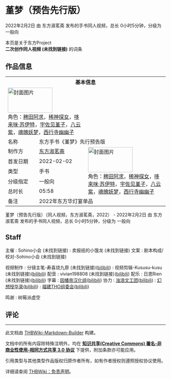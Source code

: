 # 堇梦（预告先行版）

<!-- source html: G:\repos\THBWiki-Markdown-Builder\THBWikiMarkdown\Temp\main\e\ed\ns0%3A%E5%A0%87%E6%A2%A6%EF%BC%88%E9%A2%84%E5%91%8A%E5%85%88%E8%A1%8C%E7%89%88%EF%BC%89.html -->

2022年2月2日 由 东方淑茗斋  发布的手书同人视频，总长 0小时5分钟，分级为 一般向

本页是关于东方Project  
 **二次创作同人视频 (未找到链接)** 的词条
## 作品信息

<table><tbody><tr><th colspan="3">基本信息</th></tr><tr><td class="cover-artwork-mobile" colspan="2"><a href="./文件-堇梦（预告先行版）封面.jpg.md" class="image" title="封面图片"><img alt="封面图片" src="https://upload.thwiki.cc/thumb/b/bc/%E5%A0%87%E6%A2%A6%EF%BC%88%E9%A2%84%E5%91%8A%E5%85%88%E8%A1%8C%E7%89%88%EF%BC%89%E5%B0%81%E9%9D%A2.jpg/140px-%E5%A0%87%E6%A2%A6%EF%BC%88%E9%A2%84%E5%91%8A%E5%85%88%E8%A1%8C%E7%89%88%EF%BC%89%E5%B0%81%E9%9D%A2.jpg" decoding="async" loading="lazy" width="140" height="79" srcset="https://upload.thwiki.cc/thumb/b/bc/%E5%A0%87%E6%A2%A6%EF%BC%88%E9%A2%84%E5%91%8A%E5%85%88%E8%A1%8C%E7%89%88%EF%BC%89%E5%B0%81%E9%9D%A2.jpg/210px-%E5%A0%87%E6%A2%A6%EF%BC%88%E9%A2%84%E5%91%8A%E5%85%88%E8%A1%8C%E7%89%88%EF%BC%89%E5%B0%81%E9%9D%A2.jpg 1.5x, https://upload.thwiki.cc/thumb/b/bc/%E5%A0%87%E6%A2%A6%EF%BC%88%E9%A2%84%E5%91%8A%E5%85%88%E8%A1%8C%E7%89%88%EF%BC%89%E5%B0%81%E9%9D%A2.jpg/280px-%E5%A0%87%E6%A2%A6%EF%BC%88%E9%A2%84%E5%91%8A%E5%85%88%E8%A1%8C%E7%89%88%EF%BC%89%E5%B0%81%E9%9D%A2.jpg 2x" data-file-width="1890" data-file-height="1063"></a><div class="cover-char">角色：<a href="./稗田阿求.md" title="稗田阿求">稗田阿求</a>，<a href="./稀神探女.md" title="稀神探女">稀神探女</a>，<a href="./哆来咪·苏伊特.md" title="哆来咪·苏伊特">哆来咪·苏伊特</a>，<a href="./宇佐见堇子.md" title="宇佐见堇子">宇佐见堇子</a>，<a href="./八云紫.md" title="八云紫">八云紫</a>，<a href="./魂魄妖梦.md" title="魂魄妖梦">魂魄妖梦</a>，<a href="./西行寺幽幽子.md" title="西行寺幽幽子">西行寺幽幽子</a></div></td>
</tr><tr><td class="label">名称</td><td colspan="2"> 东方手书《堇梦》先行预告版 </td></tr><tr><td class="label">制作方</td><td><a href="./东方淑茗斋.md" title="东方淑茗斋">东方淑茗斋</a></td><td class="cover-artwork" rowspan="5" style="min-width:140px;"><a href="./文件-堇梦（预告先行版）封面.jpg.md" class="image" title="封面图片"><img alt="封面图片" src="https://upload.thwiki.cc/thumb/b/bc/%E5%A0%87%E6%A2%A6%EF%BC%88%E9%A2%84%E5%91%8A%E5%85%88%E8%A1%8C%E7%89%88%EF%BC%89%E5%B0%81%E9%9D%A2.jpg/140px-%E5%A0%87%E6%A2%A6%EF%BC%88%E9%A2%84%E5%91%8A%E5%85%88%E8%A1%8C%E7%89%88%EF%BC%89%E5%B0%81%E9%9D%A2.jpg" decoding="async" loading="lazy" width="140" height="79" srcset="https://upload.thwiki.cc/thumb/b/bc/%E5%A0%87%E6%A2%A6%EF%BC%88%E9%A2%84%E5%91%8A%E5%85%88%E8%A1%8C%E7%89%88%EF%BC%89%E5%B0%81%E9%9D%A2.jpg/210px-%E5%A0%87%E6%A2%A6%EF%BC%88%E9%A2%84%E5%91%8A%E5%85%88%E8%A1%8C%E7%89%88%EF%BC%89%E5%B0%81%E9%9D%A2.jpg 1.5x, https://upload.thwiki.cc/thumb/b/bc/%E5%A0%87%E6%A2%A6%EF%BC%88%E9%A2%84%E5%91%8A%E5%85%88%E8%A1%8C%E7%89%88%EF%BC%89%E5%B0%81%E9%9D%A2.jpg/280px-%E5%A0%87%E6%A2%A6%EF%BC%88%E9%A2%84%E5%91%8A%E5%85%88%E8%A1%8C%E7%89%88%EF%BC%89%E5%B0%81%E9%9D%A2.jpg 2x" data-file-width="1890" data-file-height="1063"></a><div class="cover-char">角色：<a href="./稗田阿求.md" title="稗田阿求">稗田阿求</a>，<a href="./稀神探女.md" title="稀神探女">稀神探女</a>，<a href="./哆来咪·苏伊特.md" title="哆来咪·苏伊特">哆来咪·苏伊特</a>，<a href="./宇佐见堇子.md" title="宇佐见堇子">宇佐见堇子</a>，<a href="./八云紫.md" title="八云紫">八云紫</a>，<a href="./魂魄妖梦.md" title="魂魄妖梦">魂魄妖梦</a>，<a href="./西行寺幽幽子.md" title="西行寺幽幽子">西行寺幽幽子</a></div></td>
</tr><tr><td class="label">首发日期</td><td>2022-02-02</td></tr><tr><td class="label">类型</td><td>手书</td></tr><tr><td class="label">分级指定</td><td>一般向</td></tr><tr><td class="label">总时长</td><td>05:58</td></tr><tr><td class="label">备注</td><td colspan="2">2022年东方华灯宴单品</td></tr></tbody></table>

堇梦（预告先行版）（同人视频，东方淑茗斋，2022） - 2022年2月2日 由 东方淑茗斋  发布的手书同人视频，总长 0小时5分钟，分级为 一般向
## Staff
主催
: Sohino小会 (未找到链接)
: 卖报纸的小饿龙 (未找到链接)
文案
: 剧本构成/校对-Sohino小会 (未找到链接)

视频制作
: 分镜主笔-寿喜烧九原 (未找到链接)([bilibili](https://space.bilibili.com/98998220))
: 视频剪辑-Kususu-kusu (未找到链接)([bilibili](https://space.bilibili.com/56875489))
配音
: vivian198808 (未找到链接)([bilibili](https://space.bilibili.com/1433840))
配乐
: 日恩Rien (未找到链接)([bilibili](https://space.bilibili.com/1905623))
字幕
: [因幡帝汉化组](./因幡帝汉化组.md)([bilibili](https://space.bilibili.com/32589387))
协力
: [浊浪文工团](./浊浪文工团.md)([bilibili](https://space.bilibili.com/388474579))
: [幻想授华录](./幻想授华录.md)([bilibili](https://space.bilibili.com/553166880))
: [福建THO组委会](./福建THONLY.md)([bilibili](https://space.bilibili.com/263757))

鸣谢
: 树莓派虚空

## 评论




---

此文档由 [THBWiki-Markdown-Builder](https://github.com/Delsin-Yu/THBWiki-Markdown-Builder) 构建。

文档中的所有内容除特殊注明外，均在 [**知识共享(Creative Commons) 署名-非商业性使用-相同方式共享 3.0 协议**](https://creativecommons.org/licenses/by-sa/3.0/deed.zh-hans) 下提供，附加条款亦可能应用。

引用类型与其他类型作品版权归原作者所有，如有作者授权则遵照授权协议使用。

详细请查阅 [THBWiki：免责声明](https://thbwiki.cc/THBWiki:%E5%85%8D%E8%B4%A3%E5%A3%B0%E6%98%8E)。

